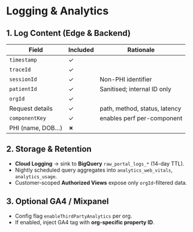 # Logging & Analytics

## 1. Log Content (Edge & Backend)
| Field            | Included | Rationale |
|------------------|----------|-----------|
| `timestamp`      | ✓ |
| `traceId`        | ✓ |
| `sessionId`      | ✓ | Non-PHI identifier |
| `patientId`      | ✓ | Sanitised; internal ID only |
| `orgId`          | ✓ |
| Request details  | ✓ | path, method, status, latency |
| `componentKey`   | ✓ | enables perf per-component |
| PHI (name, DOB…) | **✗** |

## 2. Storage & Retention
* **Cloud Logging** → sink to **BigQuery** `raw_portal_logs_*` (14-day TTL).
* Nightly scheduled query aggregates into `analytics_web_vitals`, `analytics_usage`.
* Customer-scoped **Authorized Views** expose only `orgId`-filtered data.

## 3. Optional GA4 / Mixpanel
* Config flag `enableThirdPartyAnalytics` per org.
* If enabled, inject GA4 tag with **org-specific property ID**.
